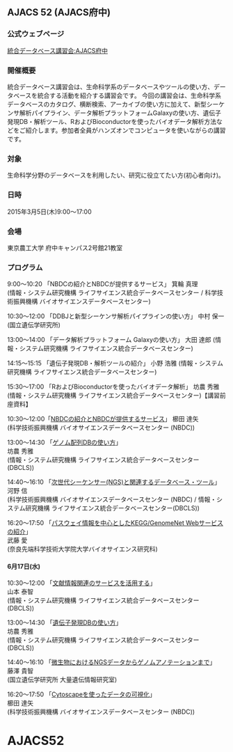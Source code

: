 ## AJACS 52 (AJACS府中)

### 公式ウェブページ
[統合データベース講習会:AJACS府中](http://events.biosciencedbc.jp/training/ajacs52)

### 開催概要
統合データベース講習会は、生命科学系のデータベースやツールの使い方、データベースを統合する活動を紹介する講習会です。
今回の講習会は、生命科学系データベースのカタログ、横断検索、アーカイブの使い方に加えて、新型シーケンサ解析パイプライン、データ解析プラットフォームGalaxyの使い方、遺伝子発現DB・解析ツール、RおよびBioconductorを使ったバイオデータ解析方法などをご紹介します。参加者全員がハンズオンでコンピュータを使いながらの講習です。

### 対象
生命科学分野のデータベースを利用したい、研究に役立てたい方(初心者向け)。  

### 日時
2015年3月5日(木)9:00～17:00

### 会場
東京農工大学 府中キャンパス2号館21教室

### プログラム
9:00～10:20 「NBDCの紹介とNBDCが提供するサービス」
箕輪 真理  
(情報・システム研究機構 ライフサイエンス統合データベースセンター
 / 科学技術振興機構 バイオサイエンスデータベースセンター)


10:30～12:00 「DDBJと新型シーケンサ解析パイプラインの使い方」
中村 保一  
(国立遺伝学研究所)


13:00～14:00 「データ解析プラットフォーム Galaxyの使い方」
大田 達郎
(情報・システム研究機構 ライフサイエンス統合データベースセンター)


14:15～15:15 「遺伝子発現DB・解析ツールの紹介」
小野 浩雅
(情報・システム研究機構 ライフサイエンス統合データベースセンター)


15:30～17:00 「RおよびBioconductorを使ったバイオデータ解析」
坊農 秀雅
(情報・システム研究機構 ライフサイエンス統合データベースセンター)【講習前座資料】




10:30～12:00「[NBDCの紹介とNBDCが提供するサービス](https://github.com/AJACS-training/AJACS54/blob/master/kushida1/)」
櫛田 達矢  
(科学技術振興機構 バイオサイエンスデータベースセンター (NBDC))


13:00～14:30 「[ゲノム配列DBの使い方](https://github.com/AJACS-training/AJACS54/blob/master/bono1/)」  
坊農 秀雅  
(情報・システム研究機構 ライフサイエンス統合データベースセンター (DBCLS))  


14:40～16:10 「[次世代シーケンサー(NGS)と関連するデータベース・ツール](https://github.com/AJACS-training/AJACS54/blob/master/kawano/)」  
河野 信  
(科学技術振興機構 バイオサイエンスデータベースセンター (NBDC)
 / 情報・システム研究機構 ライフサイエンス統合データベースセンター(DBCLS))  

16:20～17:50 「[パスウェイ情報を中心としたKEGG/GenomeNet Webサービスの紹介](https://github.com/AJACS-training/AJACS54/blob/master/muto/)」  
武藤 愛  
(奈良先端科学技術大学院大学バイオサイエンス研究科)

#### 6月17日(水)  
10:30～12:00 「[文献情報関連のサービスを活用する](https://github.com/AJACS-training/AJACS54/blob/master/yamamoto/)」  
山本 泰智  
(情報・システム研究機構 ライフサイエンス統合データベースセンター (DBCLS))

13:00～14:30 「[遺伝子発現DBの使い方](https://github.com/AJACS-training/AJACS54/blob/master/bono2/)」  
坊農 秀雅  
(情報・システム研究機構 ライフサイエンス統合データベースセンター (DBCLS))

14:40～16:10 「[微生物におけるNGSデータからゲノムアノテーションまで](https://github.com/AJACS-training/AJACS54/blob/master/fujisawa/)」  
藤澤 貴智  
(国立遺伝学研究所 大量遺伝情報研究室)


16:20～17:50 「[Cytoscapeを使ったデータの可視化](https://github.com/AJACS-training/AJACS54/blob/master/kushida2/)」  
櫛田 達矢  
(科学技術振興機構 バイオサイエンスデータベースセンター (NBDC))
# AJACS52
